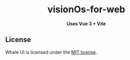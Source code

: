 <h1 align="center">visionOs-for-web</h1>
<p align="center"><b>Uses Vue 3 + Vite</b></p>

## License

Whale UI is licensed under the [MIT license](https://opensource.org/licenses/MIT).